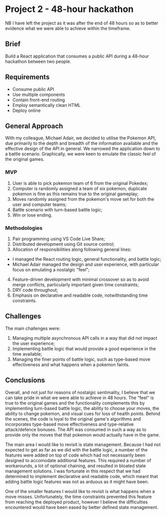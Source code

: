 # Project 2 - 48-hour hackathon

NB I have left the project as it was after the end of 48 hours so as to better evidence what we were able to achieve within the timeframe.

## Brief

Build a React application that consumes a public API during a 48-hour hackathon between two people.

## Requirements

- Consume public API
- Use multiple components
- Contain front-end routing
- Employ semantically clean HTML
- Deploy online

## General Approach

With my colleague, Michael Adair, we decided to utilise the Pokemon API, due primarily to the depth and breadth of the information available and the effective design of the API in general. We narrowed the application down to a battle scenario. Graphically, we were keen to emulate the classic feel of the original games.

### MVP

1. User is able to pick pokemon team of 6 from the original Pokedex;
2. Computer is randomly assigned a team of six pokemon, duplicate pokemon is fine as this remains true to the original gameplay;
3. Moves randomly assigned from the pokemon's move set for both the user and computer teams;
4. Battle scenario with turn-based battle logic;
5. Win or lose ending.

### Methodologies

1. Pair programming using VS Code Live Share;
2. Distributed development using Git source control;
3. Allocation of responsibilities along following general lines:

- I managed the React routing logic, general functionality, and battle logic;
- Michael Adair managed the design and user experience, with particular focus on emulating a nostalgic "feel";

4. Feature-driven development with minimal crossover so as to avoid merge conflicts, particularly important given time constraints;
5. DRY code throughout;
6. Emphasis on declarative and readable code, notwithstanding time constraints.

## Challenges

The main challenges were:

1. Managing multiple asynchronous API calls in a way that did not impact the user experience;
2. Implementing battle logic that would provide a good experience in the time available;
3. Managing the finer points of battle logic, such as type-based move effectiveness and what happens when a pokemon faints.

## Conclusions

Overall, and not just for reasons of nostalgic sentimality, I believe that we can take pride in what we were able to achieve in 48 hours. The "feel" is true to the original games and the functionality complements this by implementing turn-based battle logic, the ability to choose your moves, the ability to change pokemon, and visual cues for loss of health points. Behind the scenes, the code is loyal to the original game's algorithms and incorporates type-based move effectiveness and type-relative attack/defence bonuses. The API was consumed in such a way as to provide only the moves that that pokemon would actually have in the game.

The main area I would like to revisit is state management. Because I had not expected to get as far as we did with the battle logic, a number of the features were added on top of code which had not necessarily been designed to accomodate additional features. This required a number of workarounds, a lot of optional chaining, and resulted in bloated state management solutions. I was fortunate in this respect that we had determined to implement declarative and readable code, which meant that adding battle logic features was not as arduous as it might have been.

One of the smaller features I would like to revisit is what happens when a move misses. Unfortunately, the time constraints prevented this feature from reaching the deployed product, however I believe the difficulties encountered would have been eased by better defined state management.
